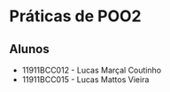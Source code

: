 # Práticas de POO2

## Alunos

- 11911BCC012 - Lucas Marçal Coutinho
- 11911BCC015 - Lucas Mattos Vieira

